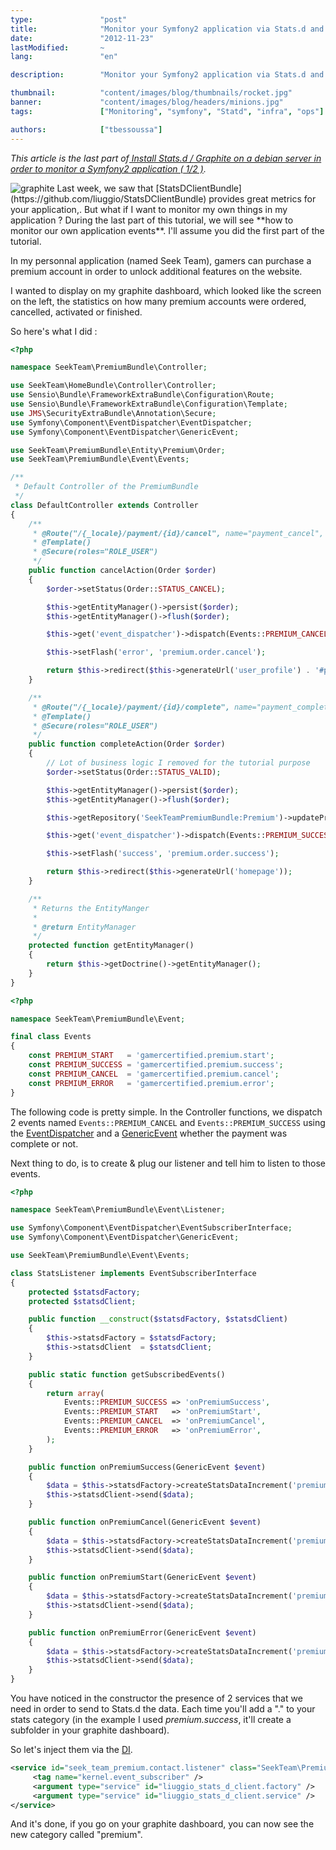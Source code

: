 ```yaml
---
type:               "post"
title:              "Monitor your Symfony2 application via Stats.d and Graphite (2/2)"
date:               "2012-11-23"
lastModified:       ~
lang:               "en"

description:        "Monitor your Symfony2 application via Stats.d and Graphite Part. 2"

thumbnail:          "content/images/blog/thumbnails/rocket.jpg"
banner:             "content/images/blog/headers/minions.jpg"
tags:               ["Monitoring", "symfony", "Statd", "infra", "ops"]

authors:            ["tbessoussa"]
---
```


*This article is the last part of[ Install Stats.d / Graphite on a debian server in order to monitor a Symfony2 application ( 1/2 )](/en/infra/feedback-monitor-your-symfony2-application-via-stats-d-and-graphite/).*

<img src="content/images/blog/2012/users.png" alt="graphite" class="outside-left">
Last week, we saw that [StatsDClientBundle](https://github.com/liuggio/StatsDClientBundle) provides great metrics for your application,. But what if I want to monitor my own things in my application ? During the last part of this tutorial, we will see **how to monitor our own application events**. I'll assume you did the first part of the tutorial.

In my personnal application (named Seek Team), gamers can purchase a premium account in order to unlock additional features on the website.

I wanted to display on my graphite dashboard, which looked like the screen on the left, the statistics on how many premium accounts were ordered, cancelled, activated or finished.

So here's what I did :

```php
<?php

namespace SeekTeam\PremiumBundle\Controller;

use SeekTeam\HomeBundle\Controller\Controller;
use Sensio\Bundle\FrameworkExtraBundle\Configuration\Route;
use Sensio\Bundle\FrameworkExtraBundle\Configuration\Template;
use JMS\SecurityExtraBundle\Annotation\Secure;
use Symfony\Component\EventDispatcher\EventDispatcher;
use Symfony\Component\EventDispatcher\GenericEvent;

use SeekTeam\PremiumBundle\Entity\Premium\Order;
use SeekTeam\PremiumBundle\Event\Events;

/**
 * Default Controller of the PremiumBundle
 */
class DefaultController extends Controller
{
    /**
     * @Route("/{_locale}/payment/{id}/cancel", name="payment_cancel", requirements={"_locale" = "en|fr"})
     * @Template()
     * @Secure(roles="ROLE_USER")
     */
    public function cancelAction(Order $order)
    {
        $order->setStatus(Order::STATUS_CANCEL);

        $this->getEntityManager()->persist($order);
        $this->getEntityManager()->flush($order);

        $this->get('event_dispatcher')->dispatch(Events::PREMIUM_CANCEL, new GenericEvent($order));

        $this->setFlash('error', 'premium.order.cancel');

        return $this->redirect($this->generateUrl('user_profile') . '#premium');
    }

    /**
     * @Route("/{_locale}/payment/{id}/complete", name="payment_complete", requirements={"_locale" = "en|fr"})
     * @Template()
     * @Secure(roles="ROLE_USER")
     */
    public function completeAction(Order $order)
    {
        // Lot of business logic I removed for the tutorial purpose
        $order->setStatus(Order::STATUS_VALID);

        $this->getEntityManager()->persist($order);
        $this->getEntityManager()->flush($order);

        $this->getRepository('SeekTeamPremiumBundle:Premium')->updatePremium($order);

        $this->get('event_dispatcher')->dispatch(Events::PREMIUM_SUCCESS, new GenericEvent($order));

        $this->setFlash('success', 'premium.order.success');

        return $this->redirect($this->generateUrl('homepage'));
    }

    /**
     * Returns the EntityManger
     *
     * @return EntityManager
     */
    protected function getEntityManager()
    {
        return $this->getDoctrine()->getEntityManager();
    }
}
```

```php
<?php

namespace SeekTeam\PremiumBundle\Event;

final class Events
{
    const PREMIUM_START   = 'gamercertified.premium.start';
    const PREMIUM_SUCCESS = 'gamercertified.premium.success';
    const PREMIUM_CANCEL  = 'gamercertified.premium.cancel';
    const PREMIUM_ERROR   = 'gamercertified.premium.error';
}
```

The following code is pretty simple. In the Controller functions, we dispatch 2 events named ```Events::PREMIUM_CANCEL``` and ```Events::PREMIUM_SUCCESS``` using the <a href="http://symfony.com/doc/current/components/event_dispatcher/introduction.html" target="_blank">EventDispatcher</a> and a <a href="http://symfony.com/doc/master/components/event_dispatcher/generic_event.html" target="_blank">GenericEvent</a> whether the payment was complete or not.

Next thing to do, is to create & plug our listener and tell him to listen to those events.

```php
<?php

namespace SeekTeam\PremiumBundle\Event\Listener;

use Symfony\Component\EventDispatcher\EventSubscriberInterface;
use Symfony\Component\EventDispatcher\GenericEvent;

use SeekTeam\PremiumBundle\Event\Events;

class StatsListener implements EventSubscriberInterface
{
    protected $statsdFactory;
    protected $statsdClient;

    public function __construct($statsdFactory, $statsdClient)
    {
        $this->statsdFactory = $statsdFactory;
        $this->statsdClient  = $statsdClient;
    }

    public static function getSubscribedEvents()
    {
        return array(
            Events::PREMIUM_SUCCESS => 'onPremiumSuccess',
            Events::PREMIUM_START   => 'onPremiumStart',
            Events::PREMIUM_CANCEL  => 'onPremiumCancel',
            Events::PREMIUM_ERROR   => 'onPremiumError',
        );
    }

    public function onPremiumSuccess(GenericEvent $event)
    {
        $data = $this->statsdFactory->createStatsDataIncrement('premium.success');
        $this->statsdClient->send($data);
    }

    public function onPremiumCancel(GenericEvent $event)
    {
        $data = $this->statsdFactory->createStatsDataIncrement('premium.cancel');
        $this->statsdClient->send($data);
    }

    public function onPremiumStart(GenericEvent $event)
    {
        $data = $this->statsdFactory->createStatsDataIncrement('premium.start');
        $this->statsdClient->send($data);
    }

    public function onPremiumError(GenericEvent $event)
    {
        $data = $this->statsdFactory->createStatsDataIncrement('premium.error');
        $this->statsdClient->send($data);
    }
}
```

You have noticed in the constructor the presence of 2 services that we need in order to send to Stats.d the data. Each time you'll add a "." to your stats category (in the example I used *premium.success*, it'll create a subfolder in your graphite dashboard).

So let's inject them via the <a href="http://symfony.com/doc/2.0/components/dependency_injection/introduction.html" target="_blank">DI</a>.

```xml
<service id="seek_team_premium.contact.listener" class="SeekTeam\PremiumBundle\Event\Listener\StatsListener">
     <tag name="kernel.event_subscriber" />
     <argument type="service" id="liuggio_stats_d_client.factory" />
     <argument type="service" id="liuggio_stats_d_client.service" />
</service>
```

And it's done, if you go on your graphite dashboard, you can now see the new category called "premium".

